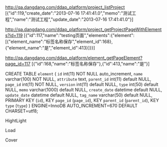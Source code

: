 http://qa.dangdang.com/ddap_platform/project_listProject
[{"id":119,"create_date":"2013-07-16 17:41:41.0","memo":"测试工程","name":"测试工程","update_date":"2013-07-16 17:41:41.0"}]

http://qa.dangdang.com/ddap_platform/project_getProjectPageWithElements?id=119
[{"id":117,"name":"testing页面","elements":{"element":[{"element_name":"标签名称保存","element_id":168},{"element_name":"是","element_id":413}]}}]

http://qa.dangdang.com/ddap_platform/element_getPageElement?page_id=117
[{"id":168,"name":"标签名称保存"},{"id":413,"name":"是"}]

CREATE TABLE `element` (
  `id` int(11) NOT NULL auto_increment,
  `name` varchar(100) NOT NULL,
  `attribute` text,
  `parent_id` int(11) default NULL,
  `page_id` int(11) NOT NULL,
  `version` int(11) default NULL,
  `type` int(50) default NULL,
  `memo` varchar(1000) default NULL,
  `create_date` datetime default NULL,
  `update_date` datetime default NULL,
  `tag_name` varchar(50) default NULL,
  PRIMARY KEY  (`id`),
  KEY `page_id` (`page_id`),
  KEY `parent_id` (`parent_id`),
  KEY `type` (`type`)
) ENGINE=InnoDB AUTO_INCREMENT=670 DEFAULT CHARSET=utf8;

HightLight

Load

Cover
